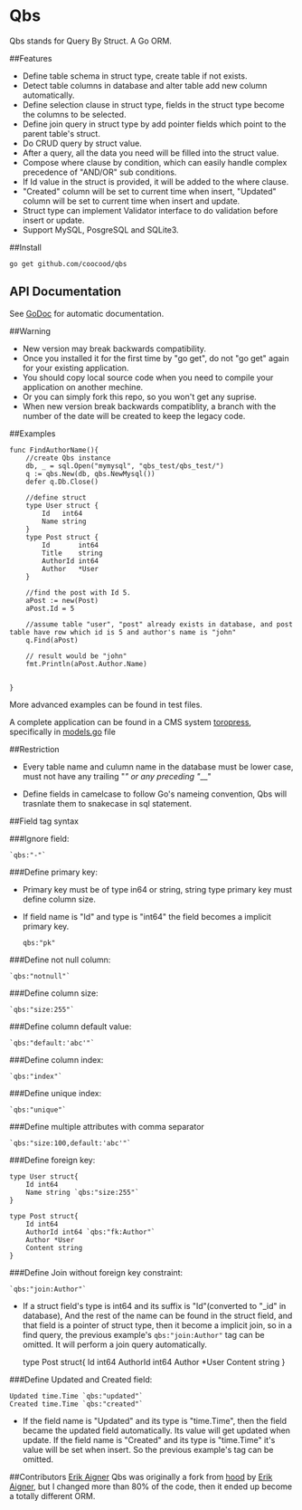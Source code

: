 Qbs
===

Qbs stands for Query By Struct. A Go ORM.

##Features

* Define table schema in struct type, create table if not exists.
* Detect table columns in database and alter table add new column automatically.
* Define selection clause in struct type, fields in the struct type become the columns to be selected.
* Define join query in struct type by add pointer fields which point to the parent table's struct.
* Do CRUD query by struct value.
* After a query, all the data you need will be filled into the struct value.
* Compose where clause by condition, which can easily handle complex precedence of "AND/OR" sub conditions.
* If Id value in the struct is provided, it will be added to the where clause.
* "Created" column will be set to current time when insert, "Updated" column will be set to current time when insert and update.
* Struct type can implement Validator interface to do validation before insert or update.
* Support MySQL, PosgreSQL and SQLite3.

##Install

    go get github.com/coocood/qbs

## API Documentation

See [GoDoc](http://godoc.org/github.com/coocood/qbs) for automatic
documentation.


##Warning
 
* New version may break backwards compatibility.
* Once you installed it for the first time by "go get", do not "go get" again for your existing application.
* You should copy local source code when you need to compile your application on another mechine.
* Or you can simply fork this repo, so you won't get any suprise.
* When new version break backwards compatiblity, a branch with the number of the date will be created to keep the legacy code.

##Examples

    func FindAuthorName(){
        //create Qbs instance
        db, _ = sql.Open("mymysql", "qbs_test/qbs_test/")
        q := qbs.New(db, qbs.NewMysql())
        defer q.Db.Close()

        //define struct
        type User struct {
            Id   int64
            Name string
        }
        type Post struct {
            Id       int64
            Title    string
            AuthorId int64
            Author   *User
        }

        //find the post with Id 5.
        aPost := new(Post)
        aPost.Id = 5

        //assume table "user", "post" already exists in database, and post table have row which id is 5 and author's name is "john"
        q.Find(aPost)

        // result would be "john"
        fmt.Println(aPost.Author.Name)


    }

More advanced examples can be found in test files.

A complete application can be found in a CMS system [toropress](https://github.com/insionng/toropress), specifically in [models.go](https://github.com/insionng/toropress/blob/master/models/models.go) file

##Restriction

* Every table name and culumn name in the database must be lower case, must not have any trailing "_" or any preceding "___"

* Define fields in camelcase to follow Go's nameing convention, Qbs will trasnlate them to snakecase in sql statement.

##Field tag syntax

###Ignore field:

    `qbs:"-"`

###Define primary key:

- Primary key must be of type in64 or string, string type primary key must define column size.
- If field name is "Id" and type is "int64" the field becomes a implicit primary key.


    `qbs:"pk"`


###Define not null column:

    `qbs:"notnull"`

###Define column size:

    `qbs:"size:255"`

###Define column default value:

    `qbs:"default:'abc'"`

###Define column index:

    `qbs:"index"`

###Define unique index:

    `qbs:"unique"`

###Define multiple attributes with comma separator

    `qbs:"size:100,default:'abc'"`

###Define foreign key:
	
	type User struct{
		Id int64
		Name string `qbs:"size:255"`
	}

    type Post struct{
    	Id int64
    	AuthorId int64 `qbs:"fk:Author"`
    	Author *User
    	Content string
    }

###Define Join without foreign key constraint:

    `qbs:"join:Author"`

- If a struct field's type is int64 and its suffix is "Id"(converted to "_id" in database), And the rest of the name can be found in the struct field,
and that field is a pointer of struct type, then it become a implicit join, so in a find query, the previous example's `qbs:"join:Author"` tag can be omitted.
It will perform a join query automatically.

    type Post struct{
    	Id int64
    	AuthorId int64
    	Author *User
    	Content string
    }

###Define Updated and Created field:

	Updated time.Time `qbs:"updated"`
	Created time.Time `qbs:"created"`

- If the field name is "Updated" and its type is "time.Time", then the field became the updated field automatically.
Its value will get updated when update. If the field name is "Created" and its type is "time.Time" it's value will be set when insert.
So the previous example's tag can be omitted.


##Contributors
[Erik Aigner](https://github.com/eaigner)
Qbs was originally a fork from [hood](https://github.com/eaigner/hood) by [Erik Aigner](https://github.com/eaigner), 
but I changed more than 80% of the code, then it ended up become a totally different ORM.
